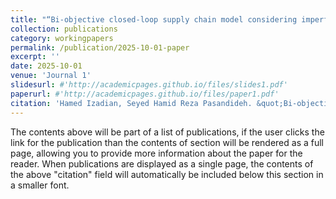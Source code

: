 ```yaml
---
title: "“Bi-objective closed-loop supply chain model considering imperfect quality production and on-time delivery"
collection: publications
category: workingpapers
permalink: /publication/2025-10-01-paper
excerpt: ''
date: 2025-10-01
venue: 'Journal 1'
slidesurl: #'http://academicpages.github.io/files/slides1.pdf'
paperurl: #'http://academicpages.github.io/files/paper1.pdf'
citation: 'Hamed Izadian, Seyed Hamid Reza Pasandideh. &quot;Bi-objective closed-loop supply chain model considering imperfect quality production and on-time delivery.&quot; <i></i>..'
---
```


The contents above will be part of a list of publications, if the user clicks the link for the publication than the contents of section will be rendered as a full page, allowing you to provide more information about the paper for the reader. When publications are displayed as a single page, the contents of the above "citation" field will automatically be included below this section in a smaller font.
